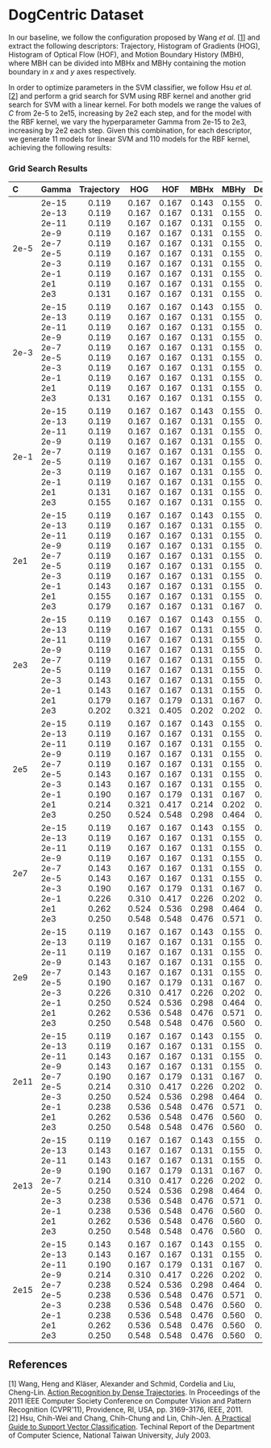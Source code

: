 # DogCentric Dataset

In our baseline, we follow the configuration proposed by Wang *et al.* [[1](#references)] and extract the following descriptors:  Trajectory, Histogram of Gradients (HOG), Histogram of Optical Flow (HOF), and Motion Boundary History (MBH), where MBH can be divided into MBHx and MBHy containing the motion boundary in *x* and *y* axes respectively. 

In order to optimize parameters in the SVM classifier, we follow Hsu *et al.* [[2](#references)] and perform a grid search for SVM using RBF kernel and another grid search for SVM with a linear kernel. For both models we range the values of *C* from 2e-5 to 2e15, increasing by 2e2 each step, and for the model with the RBF kernel, we vary the hyperparameter Gamma from 2e-15 to 2e3, increasing by 2e2 each step. Given this combination, for each descriptor, we generate 11 models for linear SVM and 110 models for the RBF kernel, achieving the following results:

### Grid Search Results
 
|   C    |                             Gamma                                             |                                          Trajectory                                    |                                           HOG                                          |                                            HOF                                         |                                            MBHx                                        |                                             MBHy                                       |                                          Dense                                         |
| :----- | :---------------------------------------------------------------------------- | :------------------------------------------------------------------------------------: | :------------------------------------------------------------------------------------: | :------------------------------------------------------------------------------------: | :------------------------------------------------------------------------------------: | :------------------------------------------------------------------------------------: | :------------------------------------------------------------------------------------: |
| 2e-5   | 2e-15<br>2e-13<br>2e-11<br>2e-9<br>2e-7<br>2e-5<br>2e-3<br>2e-1<br>2e1<br>2e3 | 0.119<br>0.119<br>0.119<br>0.119<br>0.119<br>0.119<br>0.119<br>0.119<br>0.119<br>0.131 | 0.167<br>0.167<br>0.167<br>0.167<br>0.167<br>0.167<br>0.167<br>0.167<br>0.167<br>0.167 | 0.167<br>0.167<br>0.167<br>0.167<br>0.167<br>0.167<br>0.167<br>0.167<br>0.167<br>0.167 | 0.143<br>0.131<br>0.131<br>0.131<br>0.131<br>0.131<br>0.131<br>0.131<br>0.131<br>0.131 | 0.155<br>0.155<br>0.155<br>0.155<br>0.155<br>0.155<br>0.155<br>0.155<br>0.155<br>0.155 | 0.228<br>0.228<br>0.228<br>0.228<br>0.228<br>0.228<br>0.228<br>0.228<br>0.241<br>0.241 |
| 2e-3   | 2e-15<br>2e-13<br>2e-11<br>2e-9<br>2e-7<br>2e-5<br>2e-3<br>2e-1<br>2e1<br>2e3 | 0.119<br>0.119<br>0.119<br>0.119<br>0.119<br>0.119<br>0.119<br>0.119<br>0.119<br>0.131 | 0.167<br>0.167<br>0.167<br>0.167<br>0.167<br>0.167<br>0.167<br>0.167<br>0.167<br>0.167 | 0.167<br>0.167<br>0.167<br>0.167<br>0.167<br>0.167<br>0.167<br>0.167<br>0.167<br>0.167 | 0.143<br>0.131<br>0.131<br>0.131<br>0.131<br>0.131<br>0.131<br>0.131<br>0.131<br>0.131 | 0.155<br>0.155<br>0.155<br>0.155<br>0.155<br>0.155<br>0.155<br>0.155<br>0.155<br>0.155 | 0.228<br>0.228<br>0.228<br>0.228<br>0.228<br>0.228<br>0.228<br>0.228<br>0.241<br>0.241 |
| 2e-1   | 2e-15<br>2e-13<br>2e-11<br>2e-9<br>2e-7<br>2e-5<br>2e-3<br>2e-1<br>2e1<br>2e3 | 0.119<br>0.119<br>0.119<br>0.119<br>0.119<br>0.119<br>0.119<br>0.119<br>0.131<br>0.155 | 0.167<br>0.167<br>0.167<br>0.167<br>0.167<br>0.167<br>0.167<br>0.167<br>0.167<br>0.167 | 0.167<br>0.167<br>0.167<br>0.167<br>0.167<br>0.167<br>0.167<br>0.167<br>0.167<br>0.167 | 0.143<br>0.131<br>0.131<br>0.131<br>0.131<br>0.131<br>0.131<br>0.131<br>0.131<br>0.131 | 0.155<br>0.155<br>0.155<br>0.155<br>0.155<br>0.155<br>0.155<br>0.155<br>0.155<br>0.155 | 0.228<br>0.228<br>0.228<br>0.228<br>0.228<br>0.228<br>0.228<br>0.228<br>0.241<br>0.241 |
| 2e1    | 2e-15<br>2e-13<br>2e-11<br>2e-9<br>2e-7<br>2e-5<br>2e-3<br>2e-1<br>2e1<br>2e3 | 0.119<br>0.119<br>0.119<br>0.119<br>0.119<br>0.119<br>0.119<br>0.143<br>0.155<br>0.179 | 0.167<br>0.167<br>0.167<br>0.167<br>0.167<br>0.167<br>0.167<br>0.167<br>0.167<br>0.167 | 0.167<br>0.167<br>0.167<br>0.167<br>0.167<br>0.167<br>0.167<br>0.167<br>0.167<br>0.167 | 0.143<br>0.131<br>0.131<br>0.131<br>0.131<br>0.131<br>0.131<br>0.131<br>0.131<br>0.131 | 0.155<br>0.155<br>0.155<br>0.155<br>0.155<br>0.155<br>0.155<br>0.155<br>0.155<br>0.167 | 0.228<br>0.228<br>0.228<br>0.228<br>0.228<br>0.228<br>0.228<br>0.228<br>0.253<br>0.329 |
| 2e3    | 2e-15<br>2e-13<br>2e-11<br>2e-9<br>2e-7<br>2e-5<br>2e-3<br>2e-1<br>2e1<br>2e3 | 0.119<br>0.119<br>0.119<br>0.119<br>0.119<br>0.119<br>0.143<br>0.143<br>0.179<br>0.202 | 0.167<br>0.167<br>0.167<br>0.167<br>0.167<br>0.167<br>0.167<br>0.167<br>0.167<br>0.321 | 0.167<br>0.167<br>0.167<br>0.167<br>0.167<br>0.167<br>0.167<br>0.167<br>0.179<br>0.405 | 0.143<br>0.131<br>0.131<br>0.131<br>0.131<br>0.131<br>0.131<br>0.131<br>0.131<br>0.202 | 0.155<br>0.155<br>0.155<br>0.155<br>0.155<br>0.155<br>0.155<br>0.155<br>0.167<br>0.202 | 0.228<br>0.228<br>0.228<br>0.228<br>0.228<br>0.228<br>0.228<br>0.253<br>0.367<br>0.506 |
| 2e5    | 2e-15<br>2e-13<br>2e-11<br>2e-9<br>2e-7<br>2e-5<br>2e-3<br>2e-1<br>2e1<br>2e3 | 0.119<br>0.119<br>0.119<br>0.119<br>0.119<br>0.143<br>0.143<br>0.190<br>0.214<br>0.250 | 0.167<br>0.167<br>0.167<br>0.167<br>0.167<br>0.167<br>0.167<br>0.167<br>0.321<br>0.524 | 0.167<br>0.167<br>0.167<br>0.167<br>0.167<br>0.167<br>0.167<br>0.179<br>0.417<br>0.548 | 0.143<br>0.131<br>0.131<br>0.131<br>0.131<br>0.131<br>0.131<br>0.131<br>0.214<br>0.298 | 0.155<br>0.155<br>0.155<br>0.155<br>0.155<br>0.155<br>0.155<br>0.167<br>0.202<br>0.464 | 0.228<br>0.228<br>0.228<br>0.228<br>0.228<br>0.228<br>0.253<br>0.367<br>0.519<br>0.468 |
| 2e7    | 2e-15<br>2e-13<br>2e-11<br>2e-9<br>2e-7<br>2e-5<br>2e-3<br>2e-1<br>2e1<br>2e3 | 0.119<br>0.119<br>0.119<br>0.119<br>0.143<br>0.143<br>0.190<br>0.226<br>0.262<br>0.250 | 0.167<br>0.167<br>0.167<br>0.167<br>0.167<br>0.167<br>0.167<br>0.310<br>0.524<br>0.548 | 0.167<br>0.167<br>0.167<br>0.167<br>0.167<br>0.167<br>0.179<br>0.417<br>0.536<br>0.548 | 0.143<br>0.131<br>0.131<br>0.131<br>0.131<br>0.131<br>0.131<br>0.226<br>0.298<br>0.476 | 0.155<br>0.155<br>0.155<br>0.155<br>0.155<br>0.155<br>0.167<br>0.202<br>0.464<br>0.571 | 0.228<br>0.228<br>0.228<br>0.228<br>0.228<br>0.253<br>0.367<br>0.519<br>0.494<br>0.468 |
| 2e9    | 2e-15<br>2e-13<br>2e-11<br>2e-9<br>2e-7<br>2e-5<br>2e-3<br>2e-1<br>2e1<br>2e3 | 0.119<br>0.119<br>0.119<br>0.143<br>0.143<br>0.190<br>0.226<br>0.250<br>0.262<br>0.250 | 0.167<br>0.167<br>0.167<br>0.167<br>0.167<br>0.167<br>0.310<br>0.524<br>0.536<br>0.548 | 0.167<br>0.167<br>0.167<br>0.167<br>0.167<br>0.179<br>0.417<br>0.536<br>0.548<br>0.548 | 0.143<br>0.131<br>0.131<br>0.131<br>0.131<br>0.131<br>0.226<br>0.298<br>0.476<br>0.476 | 0.155<br>0.155<br>0.155<br>0.155<br>0.155<br>0.167<br>0.202<br>0.464<br>0.571<br>0.560 | 0.228<br>0.228<br>0.228<br>0.228<br>0.253<br>0.367<br>0.519<br>0.494<br>0.494<br>0.468 |
| 2e11   | 2e-15<br>2e-13<br>2e-11<br>2e-9<br>2e-7<br>2e-5<br>2e-3<br>2e-1<br>2e1<br>2e3 | 0.119<br>0.119<br>0.143<br>0.143<br>0.190<br>0.214<br>0.250<br>0.238<br>0.262<br>0.250 | 0.167<br>0.167<br>0.167<br>0.167<br>0.167<br>0.310<br>0.524<br>0.536<br>0.536<br>0.548 | 0.167<br>0.167<br>0.167<br>0.167<br>0.179<br>0.417<br>0.536<br>0.548<br>0.548<br>0.548 | 0.143<br>0.131<br>0.131<br>0.131<br>0.131<br>0.226<br>0.298<br>0.476<br>0.476<br>0.476 | 0.155<br>0.155<br>0.155<br>0.155<br>0.167<br>0.202<br>0.464<br>0.571<br>0.560<br>0.560 | 0.228<br>0.228<br>0.228<br>0.253<br>0.367<br>0.519<br>0.494<br>0.494<br>0.494<br>0.468 |
| 2e13   | 2e-15<br>2e-13<br>2e-11<br>2e-9<br>2e-7<br>2e-5<br>2e-3<br>2e-1<br>2e1<br>2e3 | 0.119<br>0.143<br>0.143<br>0.190<br>0.214<br>0.250<br>0.238<br>0.238<br>0.262<br>0.250 | 0.167<br>0.167<br>0.167<br>0.167<br>0.310<br>0.524<br>0.536<br>0.536<br>0.536<br>0.548 | 0.167<br>0.167<br>0.167<br>0.179<br>0.417<br>0.536<br>0.548<br>0.548<br>0.548<br>0.548 | 0.143<br>0.131<br>0.131<br>0.131<br>0.226<br>0.298<br>0.476<br>0.476<br>0.476<br>0.476 | 0.155<br>0.155<br>0.155<br>0.167<br>0.202<br>0.464<br>0.571<br>0.560<br>0.560<br>0.560 | 0.228<br>0.228<br>0.253<br>0.367<br>0.519<br>0.494<br>0.494<br>0.494<br>0.494<br>0.468 |
| 2e15   | 2e-15<br>2e-13<br>2e-11<br>2e-9<br>2e-7<br>2e-5<br>2e-3<br>2e-1<br>2e1<br>2e3 | 0.143<br>0.143<br>0.190<br>0.214<br>0.238<br>0.238<br>0.238<br>0.238<br>0.262<br>0.250 | 0.167<br>0.167<br>0.167<br>0.310<br>0.524<br>0.536<br>0.536<br>0.536<br>0.536<br>0.548 | 0.167<br>0.167<br>0.179<br>0.417<br>0.536<br>0.548<br>0.548<br>0.548<br>0.548<br>0.548 | 0.143<br>0.131<br>0.131<br>0.226<br>0.298<br>0.476<br>0.476<br>0.476<br>0.476<br>0.476 | 0.155<br>0.155<br>0.167<br>0.202<br>0.464<br>0.571<br>0.560<br>0.560<br>0.560<br>0.560 | 0.228<br>0.253<br>0.367<br>0.519<br>0.494<br>0.494<br>0.494<br>0.494<br>0.494<br>0.468 |



## References

[1] Wang, Heng and Kläser, Alexander and Schmid, Cordelia and Liu, Cheng-Lin. [Action Recognition by Dense Trajectories](http://dx.doi.org/10.1109/CVPR.2011.5995407). In Proceedings of the 2011 IEEE Computer Society Conference on Computer Vision and Pattern Recognition (CVPR'11), Providence, RI, USA, pp. 3169-3176, IEEE, 2011.  
[2] Hsu, Chih-Wei and Chang, Chih-Chung and Lin, Chih-Jen. [A Practical Guide to Support Vector Classification](http://www.csie.ntu.edu.tw/~cjlin/papers.html). Techinal Report of the Department of Computer Science, National Taiwan University, July 2003.

